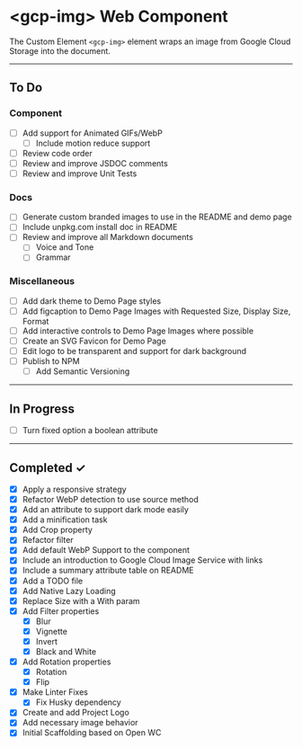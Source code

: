 # \<gcp-img> Web Component

The Custom Element `<gcp-img>` element wraps an image from Google Cloud Storage into the document.

---

## To Do

### Component
- [ ] Add support for Animated GIFs/WebP
  - [ ] Include motion reduce support
- [ ] Review code order
- [ ] Review and improve JSDOC comments
- [ ] Review and improve Unit Tests

### Docs
- [ ] Generate custom branded images to use in the README and demo page
- [ ] Include unpkg.com install doc in README
- [ ] Review and improve all Markdown documents
  - [ ] Voice and Tone
  - [ ] Grammar

### Miscellaneous
- [ ] Add dark theme to Demo Page styles
- [ ] Add figcaption to Demo Page Images with Requested Size, Display Size, Format
- [ ] Add interactive controls to Demo Page Images where possible
- [ ] Create an SVG Favicon for Demo Page
- [ ] Edit logo to be transparent and support for dark background
- [ ] Publish to NPM
  - [ ] Add Semantic Versioning

---

## In Progress
- [ ] Turn fixed option a boolean attribute
---

## Completed ✓
- [X] Apply a responsive strategy
- [x] Refactor WebP detection to use source method
- [x] Add an attribute to support dark mode easily
- [x] Add a minification task
- [x] Add Crop property
- [x] Refactor filter
- [x] Add default WebP Support to the component
- [x] Include an introduction to Google Cloud Image Service with links
- [x] Include a summary attribute table on README
- [x] Add a TODO file
- [x] Add Native Lazy Loading
- [x] Replace Size with a With param
- [x] Add Filter properties
  - [x] Blur
  - [x] Vignette
  - [x] Invert
  - [x] Black and White
- [x] Add Rotation properties
  - [x] Rotation
  - [x] Flip
- [x] Make Linter Fixes
  - [x] Fix Husky dependency
- [x] Create and add Project Logo
- [x] Add necessary image behavior
- [x] Initial Scaffolding based on Open WC

